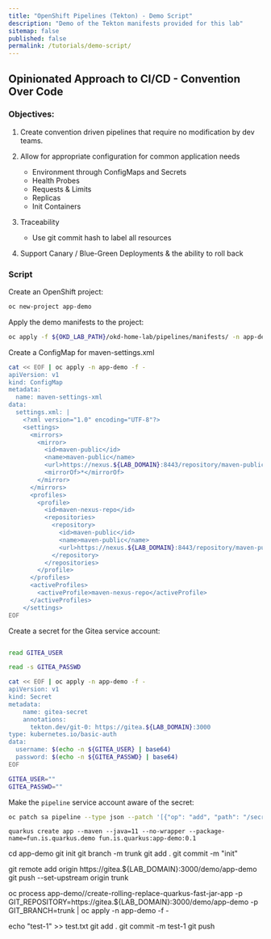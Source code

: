 ```yaml
---
title: "OpenShift Pipelines (Tekton) - Demo Script"
description: "Demo of the Tekton manifests provided for this lab"
sitemap: false
published: false
permalink: /tutorials/demo-script/
---
```

## Opinionated Approach to CI/CD - Convention Over Code

### Objectives:

1. Create convention driven pipelines that require no modification by dev teams.

1. Allow for appropriate configuration for common application needs

   * Environment through ConfigMaps and Secrets
   * Health Probes
   * Requests & Limits
   * Replicas
   * Init Containers

1. Traceability

   * Use git commit hash to label all resources

1. Support Canary / Blue-Green Deployments & the ability to roll back

### Script

Create an OpenShift project:

```bash
oc new-project app-demo
```

Apply the demo manifests to the project:

```bash
oc apply -f ${OKD_LAB_PATH}/okd-home-lab/pipelines/manifests/ -n app-demo
```

Create a ConfigMap for maven-settings.xml

```bash
cat << EOF | oc apply -n app-demo -f -
apiVersion: v1
kind: ConfigMap
metadata:
  name: maven-settings-xml
data:
  settings.xml: |
    <?xml version="1.0" encoding="UTF-8"?>
    <settings>
      <mirrors>
        <mirror>
          <id>maven-public</id>
          <name>maven-public</name>
          <url>https://nexus.${LAB_DOMAIN}:8443/repository/maven-public/</url>
          <mirrorOf>*</mirrorOf>
        </mirror>
      </mirrors>
      <profiles>
        <profile>
          <id>maven-nexus-repo</id>
          <repositories>
            <repository>
              <id>maven-public</id>
              <name>maven-public</name>
              <url>https://nexus.${LAB_DOMAIN}:8443/repository/maven-public/</url>
            </repository>
          </repositories>
        </profile>
      </profiles>
      <activeProfiles>
        <activeProfile>maven-nexus-repo</activeProfile>
      </activeProfiles>
    </settings>
EOF
```

Create a secret for the Gitea service account:

```bash

read GITEA_USER

read -s GITEA_PASSWD

cat << EOF | oc apply -n app-demo -f -
apiVersion: v1
kind: Secret
metadata:
    name: gitea-secret
    annotations:
      tekton.dev/git-0: https://gitea.${LAB_DOMAIN}:3000
type: kubernetes.io/basic-auth
data:
  username: $(echo -n ${GITEA_USER} | base64)
  password: $(echo -n ${GITEA_PASSWD} | base64)
EOF

GITEA_USER=""
GITEA_PASSWD=""
```

Make the `pipeline` service account aware of the secret:

```bash
oc patch sa pipeline --type json --patch '[{"op": "add", "path": "/secrets/-", "value": {"name":"gitea-secret"}}]' -n app-demo
```

```
quarkus create app --maven --java=11 --no-wrapper --package-name=fun.is.quarkus.demo fun.is.quarkus:app-demo:0.1
```

cd app-demo
git init
git branch -m trunk
git add .
git commit -m "init"

git remote add origin https://gitea.${LAB_DOMAIN}:3000/demo/app-demo
git push --set-upstream origin trunk

oc process app-demo//create-rolling-replace-quarkus-fast-jar-app -p GIT_REPOSITORY=https://gitea.${LAB_DOMAIN}:3000/demo/app-demo -p GIT_BRANCH=trunk | oc apply -n app-demo -f -

echo "test-1" >> test.txt
git add .
git commit -m test-1
git push
```